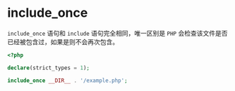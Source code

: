# include_once

`include_once` 语句和 `include` 语句完全相同，唯一区别是 `PHP` 会检查该文件是否已经被包含过，如果是则不会再次包含。

```php
<?php

declare(strict_types = 1);

include_once __DIR__ . '/example.php';

```

